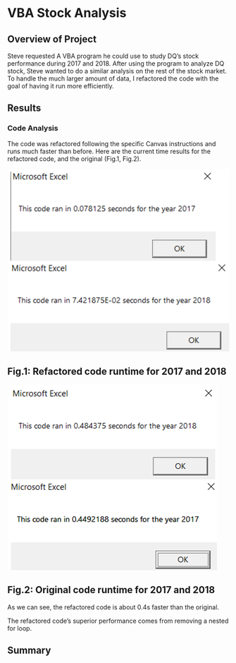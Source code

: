 # VBA Stock Analysis

## Overview of Project

Steve requested A VBA program he could use to study DQ’s stock performance during 2017 and 2018. After using the program to analyze DQ stock, Steve wanted to do a similar analysis on the rest of the stock market. To handle the much larger amount of data, I refactored the code with the goal of having it run more efficiently.  

## Results

### Code Analysis
The code was refactored following the specific Canvas instructions and runs much faster than before. Here are the current time results for the refactored code, and the original (Fig.1, Fig.2).

 
![alt text](https://github.com/specialcanadian/stock-analysis/blob/main/Resources/GithubImgRefactoredCode.png?raw=true)

## Fig.1: Refactored code runtime for 2017 and 2018

![alt text](https://github.com/specialcanadian/stock-analysis/blob/main/Resources/GitHubImgOldCode.png?raw=true)  

## Fig.2: Original code runtime for 2017 and 2018

As we can see, the refactored code is about 0.4s faster than the original.

The refactored code’s superior performance comes from removing a nested for loop.   



## Summary

###


